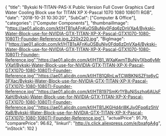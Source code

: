 {
	"title": "Bykski N-TITAN-PAS-X Public Version Full Cover Graphics Card Water Cooling Block use for TITAN XP X-Pascal 1070 1080 1080TI RGB",
	"date": "2018-10-31 10:30:20",
	"SubCat": ["Computer & Office"],
	"categories": ["Computer Components"],
	"thumbnailImage": "https://ae01.alicdn.com/kf/HTB1sAFnKuOSBuNjy0Fdq6zDnVXa4/Bykski-Water-Block-use-for-NVIDIA-GTX-TITAN-XP-X-Pascal-GTX1070-1080-1080TI-Founder-Reference.jpg_220x220.jpg",
	"BigImage": ["https://ae01.alicdn.com/kf/HTB1sAFnKuOSBuNjy0Fdq6zDnVXa4/Bykski-Water-Block-use-for-NVIDIA-GTX-TITAN-XP-X-Pascal-GTX1070-1080-1080TI-Founder-Reference.jpg","https://ae01.alicdn.com/kf/HTB1_WXaKwmTBuNjy1Xbq6yMrVXaf/Bykski-Water-Block-use-for-NVIDIA-GTX-TITAN-XP-X-Pascal-GTX1070-1080-1080TI-Founder-Reference.jpg","https://ae01.alicdn.com/kf/HTB1QRnLwTCWBKNjSZFtq6yC3FXac/Bykski-Water-Block-use-for-NVIDIA-GTX-TITAN-XP-X-Pascal-GTX1070-1080-1080TI-Founder-Reference.jpg","https://ae01.alicdn.com/kf/HTB197SmKr1YBuNjSszhq6AUsFXaH/Bykski-Water-Block-use-for-NVIDIA-GTX-TITAN-XP-X-Pascal-GTX1070-1080-1080TI-Founder-Reference.jpg","https://ae01.alicdn.com/kf/HTB1JKGHd4rI8KJjy0Fpq6z5hVXaB/Bykski-Water-Block-use-for-NVIDIA-GTX-TITAN-XP-X-Pascal-GTX1070-1080-1080TI-Founder-Reference.jpg"],
	"actualPrice": 91.79,
	"comparePrice": 96.62,
	"linkurl": "http://s.click.aliexpress.com/e/bxafgA4g",
	"inStock": 102
}
